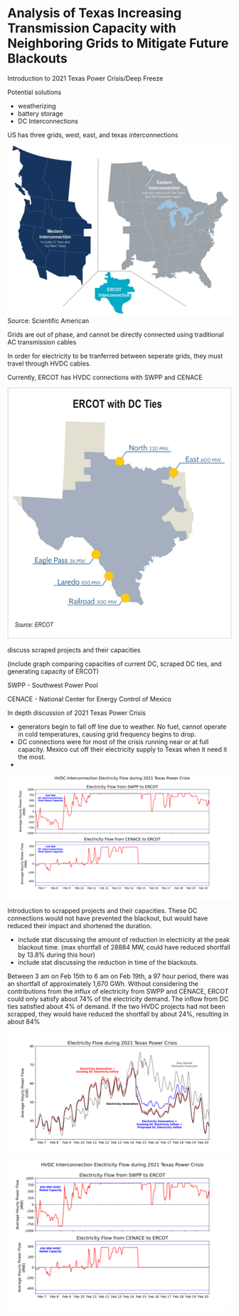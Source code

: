 # Analysis of Texas Increasing Transmission Capacity with Neighboring Grids to Mitigate Future Blackouts

Introduction to 2021 Texas Power Crisis/Deep Freeze

Potential solutions
* weatherizing
* battery storage
* DC Interconnections

US has three grids, west, east, and texas interconnections

![1](/jpeg/us_interconnections.jpeg)
Source: Scientific American

Grids are out of phase, and cannot be directly connected using traditional AC transmission cables

In order for electricity to be tranferred between seperate grids, they must travel through HVDC cables. 

Currently, ERCOT has HVDC connections with SWPP and CENACE

![1](/jpeg/ercot.jpeg)

discuss scraped projects and their capacities

(include graph comparing capacities of current DC, scraped DC ties, and generating capacity of ERCOT)

SWPP - Southwest Power Pool

CENACE - National Center for Energy Control of Mexico

In depth discussion of 2021 Texas Power Crisis
* generators begin to fall off line due to weather. No fuel, cannot operate in cold temperatures, causing grid frequency begins to drop.
* DC connections were for most of the crisis running near or at full capacity. Mexico cut off their electricity supply to Texas when it need it the most.
* 

![1](/png/Figure_5.png)

Introduction to scrapped projects and their capacities.
These DC connections would not have prevented the blackout, but would have reduced their impact and shortened the duration.
* include stat discussing the amount of reduction in electricity at the peak blackout time. (max shortfall of 28884 MW, could have reduced shortfall by 13.8% during this hour)
* include stat discussing the reduction in time of the blackouts.


Between 3 am on Feb 15th to 6 am on Feb 19th, a 97 hour period, there was an shortfall of approximately 1,670 GWh. Without considering the contributions from the influx of electricity from SWPP and CENACE, ERCOT could only satisfy about 74% of the electricity demand. The inflow from DC ties satisfied about 4% of demand. If the two HVDC projects had not been scrapped, they would have reduced the shortfall by about 24%, resulting in about 84%   

![2](/png/Figure_11.png)

![2](/png/Figure_10.png)
